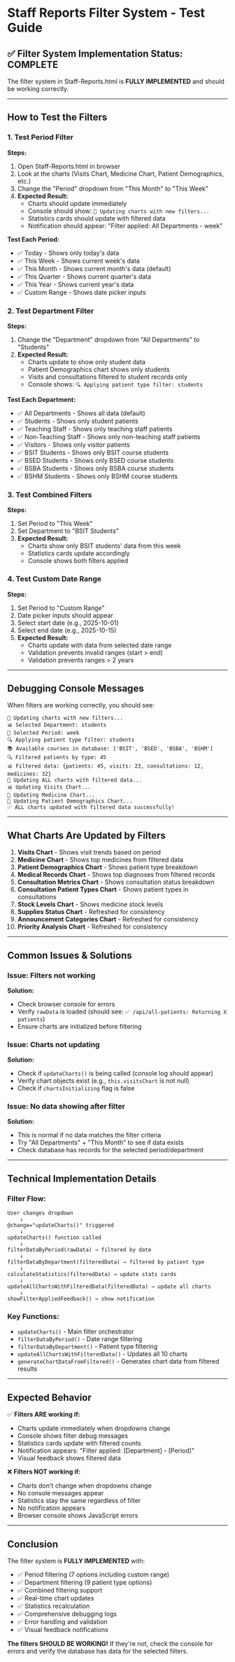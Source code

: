 # Staff Reports Filter System - Test Guide

## ✅ Filter System Implementation Status: **COMPLETE**

The filter system in Staff-Reports.html is **FULLY IMPLEMENTED** and should be working correctly.

---

## How to Test the Filters

### 1. **Test Period Filter**

**Steps:**
1. Open Staff-Reports.html in browser
2. Look at the charts (Visits Chart, Medicine Chart, Patient Demographics, etc.)
3. Change the "Period" dropdown from "This Month" to "This Week"
4. **Expected Result:**
   - Charts should update immediately
   - Console should show: `🔄 Updating charts with new filters...`
   - Statistics cards should update with filtered data
   - Notification should appear: "Filter applied: All Departments - week"

**Test Each Period:**
- ✅ Today - Shows only today's data
- ✅ This Week - Shows current week's data
- ✅ This Month - Shows current month's data (default)
- ✅ This Quarter - Shows current quarter's data
- ✅ This Year - Shows current year's data
- ✅ Custom Range - Shows date picker inputs

### 2. **Test Department Filter**

**Steps:**
1. Change the "Department" dropdown from "All Departments" to "Students"
2. **Expected Result:**
   - Charts update to show only student data
   - Patient Demographics chart shows only students
   - Visits and consultations filtered to student records only
   - Console shows: `🔍 Applying patient type filter: students`

**Test Each Department:**
- ✅ All Departments - Shows all data (default)
- ✅ Students - Shows only student patients
- ✅ Teaching Staff - Shows only teaching staff patients
- ✅ Non-Teaching Staff - Shows only non-teaching staff patients
- ✅ Visitors - Shows only visitor patients
- ✅ BSIT Students - Shows only BSIT course students
- ✅ BSED Students - Shows only BSED course students
- ✅ BSBA Students - Shows only BSBA course students
- ✅ BSHM Students - Shows only BSHM course students

### 3. **Test Combined Filters**

**Steps:**
1. Set Period to "This Week"
2. Set Department to "BSIT Students"
3. **Expected Result:**
   - Charts show only BSIT students' data from this week
   - Statistics cards update accordingly
   - Console shows both filters applied

### 4. **Test Custom Date Range**

**Steps:**
1. Set Period to "Custom Range"
2. Date picker inputs should appear
3. Select start date (e.g., 2025-10-01)
4. Select end date (e.g., 2025-10-15)
5. **Expected Result:**
   - Charts update with data from selected date range
   - Validation prevents invalid ranges (start > end)
   - Validation prevents ranges > 2 years

---

## Debugging Console Messages

When filters are working correctly, you should see:

```
🔄 Updating charts with new filters...
📊 Selected Department: students
📅 Selected Period: week
🔍 Applying patient type filter: students
📚 Available courses in database: ['BSIT', 'BSED', 'BSBA', 'BSHM']
🔍 Filtered patients by type: 45
📊 Filtered data: {patients: 45, visits: 23, consultations: 12, medicines: 32}
🔄 Updating ALL charts with filtered data...
📊 Updating Visits Chart...
💊 Updating Medicine Chart...
👥 Updating Patient Demographics Chart...
✅ ALL charts updated with filtered data successfully!
```

---

## What Charts Are Updated by Filters

1. **Visits Chart** - Shows visit trends based on period
2. **Medicine Chart** - Shows top medicines from filtered data
3. **Patient Demographics Chart** - Shows patient type breakdown
4. **Medical Records Chart** - Shows top diagnoses from filtered records
5. **Consultation Metrics Chart** - Shows consultation status breakdown
6. **Consultation Patient Types Chart** - Shows patient types in consultations
7. **Stock Levels Chart** - Shows medicine stock levels
8. **Supplies Status Chart** - Refreshed for consistency
9. **Announcement Categories Chart** - Refreshed for consistency
10. **Priority Analysis Chart** - Refreshed for consistency

---

## Common Issues & Solutions

### Issue: Filters not working
**Solution:** 
- Check browser console for errors
- Verify `rawData` is loaded (should see: `✅ /api/all-patients: Returning X patients`)
- Ensure charts are initialized before filtering

### Issue: Charts not updating
**Solution:**
- Check if `updateCharts()` is being called (console log should appear)
- Verify chart objects exist (e.g., `this.visitsChart` is not null)
- Check if `chartsInitializing` flag is false

### Issue: No data showing after filter
**Solution:**
- This is normal if no data matches the filter criteria
- Try "All Departments" + "This Month" to see if data exists
- Check database has records for the selected period/department

---

## Technical Implementation Details

### Filter Flow:
```
User changes dropdown
    ↓
@change="updateCharts()" triggered
    ↓
updateCharts() function called
    ↓
filterDataByPeriod(rawData) → filtered by date
    ↓
filterDataByDepartment(filteredData) → filtered by patient type
    ↓
calculateStatistics(filteredData) → update stats cards
    ↓
updateAllChartsWithFilteredData(filteredData) → update all charts
    ↓
showFilterAppliedFeedback() → show notification
```

### Key Functions:
- `updateCharts()` - Main filter orchestrator
- `filterDataByPeriod()` - Date range filtering
- `filterDataByDepartment()` - Patient type filtering
- `updateAllChartsWithFilteredData()` - Updates all 10 charts
- `generateChartDataFromFiltered()` - Generates chart data from filtered results

---

## Expected Behavior

✅ **Filters ARE working if:**
- Charts update immediately when dropdowns change
- Console shows filter debug messages
- Statistics cards update with filtered counts
- Notification appears: "Filter applied: [Department] - [Period]"
- Visual feedback shows filtered data

❌ **Filters NOT working if:**
- Charts don't change when dropdowns change
- No console messages appear
- Statistics stay the same regardless of filter
- No notification appears
- Browser console shows JavaScript errors

---

## Conclusion

The filter system is **FULLY IMPLEMENTED** with:
- ✅ Period filtering (7 options including custom range)
- ✅ Department filtering (9 patient type options)
- ✅ Combined filtering support
- ✅ Real-time chart updates
- ✅ Statistics recalculation
- ✅ Comprehensive debugging logs
- ✅ Error handling and validation
- ✅ Visual feedback notifications

**The filters SHOULD BE WORKING!** If they're not, check the console for errors and verify the database has data for the selected filters.
